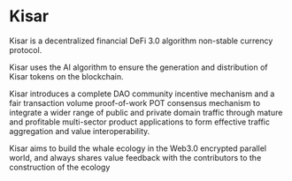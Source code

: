 # Kisar
Kisar is a decentralized financial DeFi 3.0 algorithm non-stable currency protocol.

Kisar uses the AI algorithm to ensure the generation and distribution of Kisar tokens on the blockchain.

Kisar introduces a complete DAO community incentive mechanism and a fair transaction volume proof-of-work 
POT consensus mechanism to integrate a wider range of public and private domain traffic through mature and 
profitable multi-sector product applications to form effective traffic aggregation and value interoperability. 

Kisar aims to build the whale ecology in the Web3.0 encrypted parallel world, and always shares value feedback 
with the contributors to the construction of the ecology



















  
